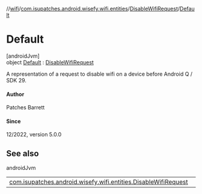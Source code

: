 //[wifi](../../../../index.md)/[com.isupatches.android.wisefy.wifi.entities](../../index.md)/[DisableWifiRequest](../index.md)/[Default](index.md)

# Default

[androidJvm]\
object [Default](index.md) : [DisableWifiRequest](../index.md)

A representation of a request to disable wifi on a device before Android Q / SDK 29.

#### Author

Patches Barrett

#### Since

12/2022, version 5.0.0

## See also

androidJvm

| | |
|---|---|
| [com.isupatches.android.wisefy.wifi.entities.DisableWifiRequest](../index.md) |  |
